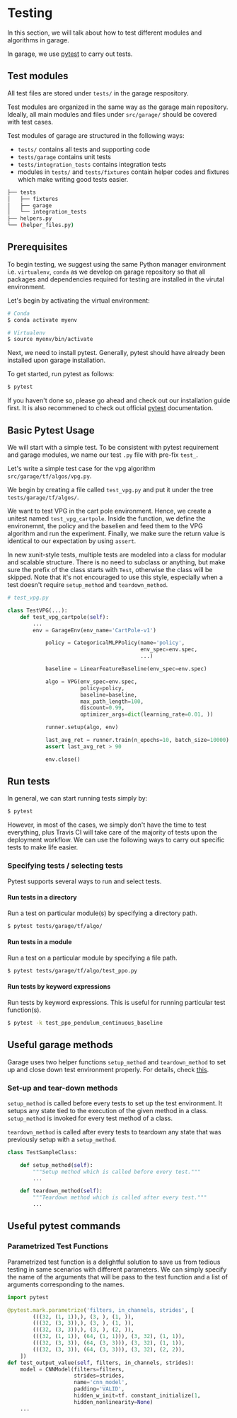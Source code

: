 # Testing

In this section, we will talk about how to test different modules and algorithms in garage.

In garage, we use [pytest](https://docs.pytest.org/en/stable/getting-started.html) to carry out tests.

## Test modules

All test files are stored under `tests/` in the garage respository.

Test modules are organized in the same way as the garage main repository. Ideally, all main modules and files under `src/garage/` should be covered with test cases.

Test modules of garage are structured in the following ways:

- `tests/` contains all tests and supporting code
- `tests/garage` contains unit tests
- `tests/integration_tests` contains integration tests
- modules in `tests/` and `tests/fixtures` contain helper codes and fixtures which make writing good tests easier.

```bash
├── tests
│   ├── fixtures
│   ├── garage
│   └── integration_tests
├── helpers.py
└── (helper_files.py)
```

## Prerequisites

To begin testing, we suggest using the same Python manager environment i.e. `virtualenv`, `conda` as we develop on garage repository so that all packages and dependencies required for testing are installed in the virutal environment.

Let's begin by activating the virtual environment:

```bash
# Conda
$ conda activate myenv

# Virtualenv
$ source myenv/bin/activate
```

Next, we need to install pytest. Generally, pytest should have already been installed upon garage installation.

To get started, run pytest as follows:

```bash
$ pytest
```

If you haven't done so, please go ahead and check out our installation guide first. It is also recommened to check out official [pytest](https://docs.pytest.org/en/stable/getting-started.html) documentation.

## Basic Pytest Usage

We will start with a simple test. To be consistent with pytest requirement and garage modules, we name our test `.py` file with pre-fix `test_`.

Let's write a simple test case for the vpg algorithm `src/garage/tf/algos/vpg.py`.

We begin by creating a file called `test_vpg.py` and put it under the tree `tests/garage/tf/algos/`.

We want to test VPG in the cart pole environment. Hence, we create a unitest named `test_vpg_cartpole`. Inside the function, we define the environemnt, the policy and the baselien and feed them to the VPG algorithm and run the experiment. Finally, we make sure the return value is identical to our expectation by using `assert`.

In new xunit-style tests, multiple tests are modeled into a class for modular and scalable structure. There is no need to subclass or anything, but make sure the prefix of the class starts with `Test`, otherwise the class will be skipped. Note that it's not encouraged to use this style, especially when a test doesn't require `setup_method` and `teardown_method`.

```python
# test_vpg.py

class TestVPG(...):
    def test_vpg_cartpole(self):
        ...
        env = GarageEnv(env_name='CartPole-v1')

            policy = CategoricalMLPPolicy(name='policy',
                                          env_spec=env.spec,
                                          ...)

            baseline = LinearFeatureBaseline(env_spec=env.spec)

            algo = VPG(env_spec=env.spec,
                       policy=policy,
                       baseline=baseline,
                       max_path_length=100,
                       discount=0.99,
                       optimizer_args=dict(learning_rate=0.01, ))

            runner.setup(algo, env)

            last_avg_ret = runner.train(n_epochs=10, batch_size=10000)
            assert last_avg_ret > 90

            env.close()
```

## Run tests

In general, we can start running tests simply by:

```bash
$ pytest
```

However, in most of the cases, we simply don't have the time to test everything, plus Travis CI will take care of the  majority of tests upon the deployment workflow. We can use the following ways to carry out specific tests to make life easier.

### Specifying tests / selecting tests

Pytest supports several ways to run and select tests.

#### Run tests in a directory

Run a test on particular module(s) by specifying a directory path.

```bash
$ pytest tests/garage/tf/algo/
```

#### Run tests in a module

Run a test on a particular module by specifying a file path.

```bash
$ pytest tests/garage/tf/algo/test_ppo.py
```

#### Run tests by keyword expressions

Run tests by keyword expressions. This is useful for running particular test function(s).

```bash
$ pytest -k test_ppo_pendulum_continuous_baseline

```

## Useful garage methods

Garage uses two helper functions `setup_method` and `teardown_method` to set up and close down test environment properly. For details, check [this](https://docs.pytest.org/en/2.8.7/xunit_setup.html).

### Set-up and tear-down methods

`setup_method` is called before every tests to set up the test environment. It setups any state tied to the execution of the given method in a class.  `setup_method` is invoked for every test method of a class.

`teardown_method` is called after every tests to teardown any state that was previously setup with a `setup_method`.

```Python
class TestSampleClass:

    def setup_method(self):
        """Setup method which is called before every test."""
        ...

    def teardown_method(self):
        """Teardown method which is called after every test."""
        ...

```

## Useful pytest commands

### Parametrized Test Functions

Parametrized test function is a  delightful solution to save us from tedious testing in same scenarios with different parameters. We can simply specify the name of the arguments that will be pass to the test function and a list of arguments corresponding to the names.

```python
import pytest

@pytest.mark.parametrize('filters, in_channels, strides', [
        (((32, (1, 1)),), (3, ), (1, )),
        (((32, (3, 3)),), (3, ), (1, )),
        (((32, (3, 3)),), (3, ), (2, )),
        (((32, (1, 1)), (64, (1, 1))), (3, 32), (1, 1)),
        (((32, (3, 3)), (64, (3, 3))), (3, 32), (1, 1)),
        (((32, (3, 3)), (64, (3, 3))), (3, 32), (2, 2)),
    ])
def test_output_value(self, filters, in_channels, strides):
    model = CNNModel(filters=filters,
                     strides=strides,
                     name='cnn_model',
                     padding='VALID',
                     hidden_w_init=tf. constant_initialize(1,
                     hidden_nonlinearity=None)
    ...

```
